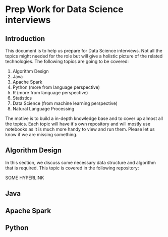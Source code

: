 # Prep Work for Data Science interviews

## Introduction

This document is to help us prepare for Data Science interviews. Not all the topics might needed for the role but will give a holistic picture of the related technologies. The following topics are going to be covered:

1. Algorithm Design
2. Java
3. Apache Spark
4. Python (more from language perspective)
5. R (more from language perspective)
6. Statistics
7. Data Science (from machine learning perspective)
8. Natural Language Processing

The motive is to build a in-depth knowledge base and to cover up almost all the topics. Each topic will have it's own repository and will mostly use notebooks as it is much more handy to view and run them. Please let us know if we are missing something.

## Algorithm Design

In this section, we discuss some necessary data structure and algorithm that is required. This topic is covered in the following repository:

SOME HYPERLINK


## Java

## Apache Spark

## Python
